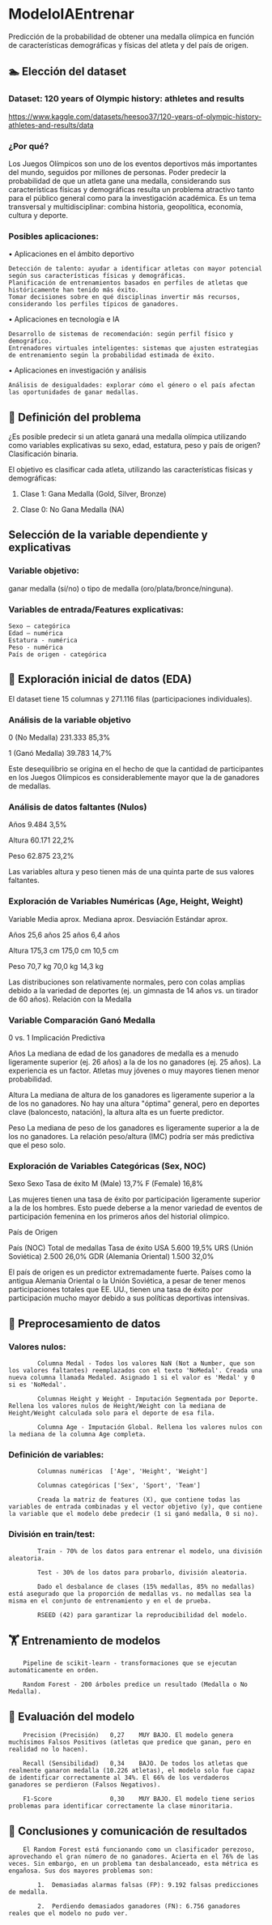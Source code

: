 # ModeloIAEntrenar

Predicción de la probabilidad de obtener una medalla olímpica en función de características demográficas y físicas del atleta y del país de origen.

## 🏊 Elección del dataset

### Dataset: 120 years of Olympic history: athletes and results
https://www.kaggle.com/datasets/heesoo37/120-years-of-olympic-history-athletes-and-results/data

### ¿Por qué?
Los Juegos Olímpicos son uno de los eventos deportivos más importantes del mundo, seguidos por millones de personas. Poder predecir la probabilidad de que un atleta gane una medalla, considerando sus características físicas y demográficas resulta un problema atractivo tanto para el público general como para la investigación académica. Es un tema transversal y multidisciplinar: combina historia, geopolítica, economía, cultura y deporte.

### Posibles aplicaciones:
•	Aplicaciones en el ámbito deportivo

 	Detección de talento: ayudar a identificar atletas con mayor potencial según sus características físicas y demográficas.
 	Planificación de entrenamientos basados en perfiles de atletas que históricamente han tenido más éxito.
 	Tomar decisiones sobre en qué disciplinas invertir más recursos, considerando los perfiles típicos de ganadores.
  
•	Aplicaciones en tecnología e IA

 	Desarrollo de sistemas de recomendación: según perfil físico y demográfico.
 	Entrenadores virtuales inteligentes: sistemas que ajusten estrategias de entrenamiento según la probabilidad estimada de éxito.
  
•	Aplicaciones en investigación y análisis

 	Análisis de desigualdades: explorar cómo el género o el país afectan las oportunidades de ganar medallas.
 
## 🎾 Definición del problema

¿Es posible predecir si un atleta ganará una medalla olímpica utilizando como variables explicativas su sexo, edad, estatura, peso y país de origen?
Clasificación binaria.

El objetivo es clasificar cada atleta, utilizando las características físicas y demográficas:

1.	Clase 1: Gana Medalla (Gold, Silver, Bronze)
 
2.	Clase 0: No Gana Medalla (NA)

## Selección de la variable dependiente y explicativas

### Variable objetivo:
ganar medalla (sí/no) o tipo de medalla (oro/plata/bronce/ninguna).

### Variables de entrada/Features explicativas:
 	Sexo – categórica
 	Edad – numérica
 	Estatura - numérica
 	Peso - numérica
 	País de origen - categórica
 
## 🤼 Exploración inicial de datos (EDA)

El dataset tiene 15 columnas y 271.116 filas (participaciones individuales).

### Análisis de la variable objetivo
0 (No Medalla)	  	231.333	  		85,3%

1 (Ganó Medalla)	39.783	  		14,7% 

Este desequilibrio se origina en el hecho de que la cantidad de participantes en los Juegos Olímpicos es considerablemente mayor que la de ganadores de medallas.

### Análisis de datos faltantes (Nulos)
Años	  	9.484	  		3,5%

Altura		60.171			22,2%

Peso	  	62.875			23,2%

Las variables altura y peso tienen más de una quinta parte de sus valores faltantes.

### Exploración de Variables Numéricas (Age, Height, Weight)
Variable	Media aprox.	Mediana aprox.	Desviación Estándar aprox.

Años	    25,6 años	    25 años	        6,4 años

Altura	  	175,3 cm	    175,0 cm	    10,5 cm

Peso	    70,7 kg	      	70,0 kg	        14,3 kg

Las distribuciones son relativamente normales, pero con colas amplias debido a la variedad de deportes (ej. un gimnasta de 14 años vs. un tirador de 60 años).
Relación con la Medalla

### Variable	Comparación Ganó Medalla
0 vs. 1	Implicación Predictiva

Años	  La mediana de edad de los ganadores de medalla es a menudo ligeramente superior (ej. 26 años) a la de los no ganadores (ej. 25 años).	La experiencia es un factor. Atletas muy jóvenes o muy mayores tienen menor probabilidad.

Altura	La mediana de altura de los ganadores es ligeramente superior a la de los no ganadores.	No hay una altura "óptima" general, pero en deportes clave (baloncesto, natación), la altura alta es un fuerte predictor.

Peso	  La mediana de peso de los ganadores es ligeramente superior a la de los no ganadores.	La relación peso/altura (IMC) podría ser más predictiva que el peso solo.

### Exploración de Variables Categóricas (Sex, NOC)
Sexo
Sexo	Tasa de éxito
M (Male)	  	13,7%
F (Female)		16,8%

Las mujeres tienen una tasa de éxito por participación ligeramente superior a la de los hombres. Esto puede deberse a la menor variedad de eventos de participación femenina en los primeros años del historial olímpico.


País de Origen

País (NOC)				Total de medallas		Tasa de éxito
USA	                  		5.600	    			19,5%
URS (Unión Soviética)		2.500	    			26,0%
GDR (Alemania Oriental)		1.500	  				32,0%

El país de origen es un predictor extremadamente fuerte. Países como la antigua Alemania Oriental o la Unión Soviética, a pesar de tener menos participaciones totales que EE. UU., tienen una tasa de éxito por participación mucho mayor debido a sus políticas deportivas intensivas.

## 🛶 Preprocesamiento de datos	
### Valores nulos:
		
			Columna Medal - Todos los valores NaN (Not a Number, que son los valores faltantes) reemplazados con el texto 'NoMedal'. Creada una nueva columna llamada Medaled. Asignado 1 si el valor es 'Medal' y 0 si es 'NoMedal'.
			
			Columnas Height y Weight - Imputación Segmentada por Deporte. Rellena los valores nulos de Height/Weight con la mediana de Height/Weight calculada solo para el deporte de esa fila.
			
			Columna Age - Imputación Global. Rellena los valores nulos con la mediana de la columna Age completa.
		
### Definición de variables:
		
			Columnas numéricas  ['Age', 'Height', 'Weight']
			
			Columnas categóricas ['Sex', 'Sport', 'Team']
			
			Creada la matriz de features (X), que contiene todas las variables de entrada combinadas y el vector objetivo (y), que contiene la variable que el modelo debe predecir (1 si ganó medalla, 0 si no).

### División en train/test:
		
			Train - 70% de los datos para entrenar el modelo, una división aleatoria.
			
			Test - 30% de los datos para probarlo, división aleatoria.
			
			Dado el desbalance de clases (15% medallas, 85% no medallas) está asegurado que la proporción de medallas vs. no medallas sea la misma en el conjunto de entrenamiento y en el de prueba.
			
			RSEED (42) para garantizar la reproducibilidad del modelo.

## 🏋️ Entrenamiento de modelos

		Pipeline de scikit-learn - transformaciones que se ejecutan automáticamente en orden.
	
		Random Forest - 200 árboles predice un resultado (Medalla o No Medalla).
	
## 🤺 Evaluación del modelo
	
		Precision (Precisión)	0,27	MUY BAJO. El modelo genera muchísimos Falsos Positivos (atletas que predice que ganan, pero en realidad no lo hacen).
		
		Recall (Sensibilidad)	0,34	BAJO. De todos los atletas que realmente ganaron medalla (10.226 atletas), el modelo solo fue capaz de identificar correctamente al 34%. El 66% de los verdaderos ganadores se perdieron (Falsos Negativos).
		
		F1-Score				0,30	MUY BAJO. El modelo tiene serios problemas para identificar correctamente la clase minoritaria.
	
## 🥇 Conclusiones y comunicación de resultados
		El Random Forest está funcionando como un clasificador perezoso, aprovechando el gran número de no ganadores. Acierta en el 76% de las veces. Sin embargo, en un problema tan desbalanceado, esta métrica es engañosa. Sus dos mayores problemas son:
		
			1.	Demasiadas alarmas falsas (FP): 9.192 falsas predicciones de medalla.
			
			2.	Perdiendo demasiados ganadores (FN): 6.756 ganadores reales que el modelo no pudo ver.
